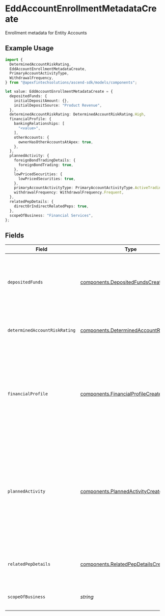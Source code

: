 # EddAccountEnrollmentMetadataCreate

Enrollment metadata for Entity Accounts

## Example Usage

```typescript
import {
  DeterminedAccountRiskRating,
  EddAccountEnrollmentMetadataCreate,
  PrimaryAccountActivityType,
  WithdrawalFrequency,
} from "@apexfintechsolutions/ascend-sdk/models/components";

let value: EddAccountEnrollmentMetadataCreate = {
  depositedFunds: {
    initialDepositAmount: {},
    initialDepositSource: "Product Revenue",
  },
  determinedAccountRiskRating: DeterminedAccountRiskRating.High,
  financialProfile: {
    bankingRelationships: [
      "<value>",
    ],
    otherAccounts: {
      ownerHasOtherAccountsAtApex: true,
    },
  },
  plannedActivity: {
    foreignBondTradingDetails: {
      foreignBondTrading: true,
    },
    lowPricedSecurities: {
      lowPricedSecurities: true,
    },
    primaryAccountActivityType: PrimaryAccountActivityType.ActiveTrading,
    withdrawalFrequency: WithdrawalFrequency.Frequent,
  },
  relatedPepDetails: {
    directOrIndirectRelatedPeps: true,
  },
  scopeOfBusiness: "Financial Services",
};
```

## Fields

| Field                                                                                                                                                                                | Type                                                                                                                                                                                 | Required                                                                                                                                                                             | Description                                                                                                                                                                          | Example                                                                                                                                                                              |
| ------------------------------------------------------------------------------------------------------------------------------------------------------------------------------------ | ------------------------------------------------------------------------------------------------------------------------------------------------------------------------------------ | ------------------------------------------------------------------------------------------------------------------------------------------------------------------------------------ | ------------------------------------------------------------------------------------------------------------------------------------------------------------------------------------ | ------------------------------------------------------------------------------------------------------------------------------------------------------------------------------------ |
| `depositedFunds`                                                                                                                                                                     | [components.DepositedFundsCreate](../../models/components/depositedfundscreate.md)                                                                                                   | :heavy_check_mark:                                                                                                                                                                   | The initial amount of money placed into the account by the entity upon or after the account's establishment.                                                                         |                                                                                                                                                                                      |
| `determinedAccountRiskRating`                                                                                                                                                        | [components.DeterminedAccountRiskRating](../../models/components/determinedaccountriskrating.md)                                                                                     | :heavy_check_mark:                                                                                                                                                                   | The client determined account risk rating of the entity customer                                                                                                                     | HIGH                                                                                                                                                                                 |
| `financialProfile`                                                                                                                                                                   | [components.FinancialProfileCreate](../../models/components/financialprofilecreate.md)                                                                                               | :heavy_check_mark:                                                                                                                                                                   | Disclosure of the entity account owner's financial relationships and source of brokerage funds; facilitates the creation of the overall customer risk profile                        |                                                                                                                                                                                      |
| `plannedActivity`                                                                                                                                                                    | [components.PlannedActivityCreate](../../models/components/plannedactivitycreate.md)                                                                                                 | :heavy_check_mark:                                                                                                                                                                   | Details the customer's intended trading and banking-related activities at the time of account application; informs risk checks and forms a baseline for anomalous activity detection |                                                                                                                                                                                      |
| `relatedPepDetails`                                                                                                                                                                  | [components.RelatedPepDetailsCreate](../../models/components/relatedpepdetailscreate.md)                                                                                             | :heavy_check_mark:                                                                                                                                                                   | Details surrounding the related politically exposed persons                                                                                                                          |                                                                                                                                                                                      |
| `scopeOfBusiness`                                                                                                                                                                    | *string*                                                                                                                                                                             | :heavy_check_mark:                                                                                                                                                                   | The scope of the business for the entity customer                                                                                                                                    | Financial Services                                                                                                                                                                   |